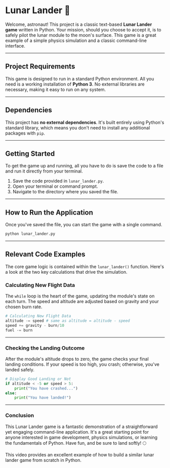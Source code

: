 # Lunar Lander 🚀

Welcome, astronaut! This project is a classic text-based **Lunar Lander game** written in Python. Your mission, should you choose to accept it, is to safely pilot the lunar module to the moon's surface. This game is a great example of a simple physics simulation and a classic command-line interface.

---

## Project Requirements
This game is designed to run in a standard Python environment. All you need is a working installation of **Python 3**. No external libraries are necessary, making it easy to run on any system.

---

## Dependencies
This project has **no external dependencies**. It's built entirely using Python's standard library, which means you don't need to install any additional packages with `pip`.

---

## Getting Started
To get the game up and running, all you have to do is save the code to a file and run it directly from your terminal.

1.  Save the code provided in `lunar_lander.py`.
2.  Open your terminal or command prompt.
3.  Navigate to the directory where you saved the file.

---

## How to Run the Application
Once you've saved the file, you can start the game with a single command.

```bash
python lunar_lander.py
```

---
## Relevant Code Examples

The core game logic is contained within the `lunar_lander()` function. Here's a look at the two key calculations that drive the simulation.

### Calculating New Flight Data

The `while` loop is the heart of the game, updating the module's state on each turn. The speed and altitude are adjusted based on gravity and your chosen burn rate.

```python
# Calculating New Flight Data
altitude -= speed # same as altitude = altitude - speed
speed += gravity - burn/10
fuel -= burn
```

---
### Checking the Landing Outcome
After the module's altitude drops to zero, the game checks your final landing conditions. If your speed is too high, you crash; otherwise, you've landed safely.

```python
# Display Good Landing or Not
if altitude < -5 or speed > 5:
    print("You have crashed...")
else:
    print("You have landed!")
```

---
### Conclusion
This Lunar Lander game is a fantastic demonstration of a straightforward yet engaging command-line application. It's a great starting point for anyone interested in game development, physics simulations, or learning the fundamentals of Python. Have fun, and be sure to land softly! 🌕

This video provides an excellent example of how to build a similar lunar lander game from scratch in Python.

